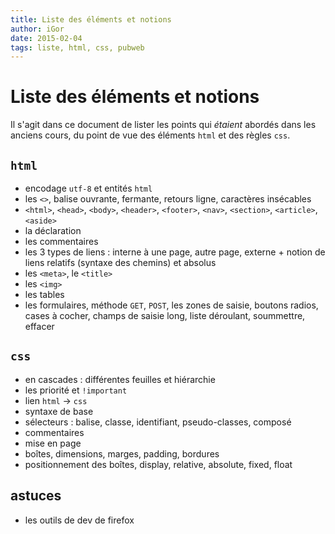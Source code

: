 ```yaml
---
title: Liste des éléments et notions
author: iGor
date: 2015-02-04
tags: liste, html, css, pubweb
---
```


# Liste des éléments et notions

Il s'agit dans ce document de lister les points qui *étaient* abordés dans les anciens cours, du point de vue des éléments `html` et des règles `css`.

## `html`

   * encodage `utf-8` et entités `html`
   * les `<>`, balise ouvrante, fermante, retours ligne, caractères insécables
   * `<html>`, `<head>`, `<body>`, `<header>`, `<footer>`, `<nav>`, `<section>`, `<article>`, `<aside>`
   * la déclaration
   * les commentaires
   * les 3 types de liens : interne à une page, autre page, externe + notion de liens relatifs (syntaxe des chemins) et absolus
   * les `<meta>`, le `<title>`
   * les `<img>`
   * les tables
   * les formulaires, méthode `GET`, `POST`, les zones de saisie, boutons radios, cases à cocher, champs de saisie long, liste déroulant, soummettre, effacer

## `css`

   * en cascades : différentes feuilles et hiérarchie
   * les priorité et `!important`
   * lien `html` → `css`
   * syntaxe de base
   * sélecteurs : balise, classe, identifiant, pseudo-classes, composé
   * commentaires
   * mise en page
   * boîtes, dimensions, marges, padding, bordures
   * positionnement des boîtes, display, relative, absolute, fixed, float

## astuces

   * les outils de dev de firefox
